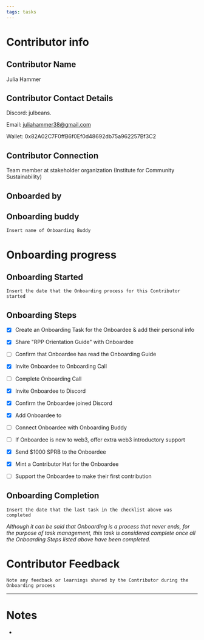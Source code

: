 ```yaml
---
tags: tasks
---
```

# Contributor info 

## Contributor Name

Julia Hammer

 

## Contributor Contact Details

Discord: julbeans.

Email: juliahammer38@gmail.com

Wallet: 0x82A02C7F0ffB6f0Ef0d48692db75a962257Bf3C2

## Contributor Connection

Team member at stakeholder organization (Institute for Community Sustainability)

## Onboarded by

 

## Onboarding buddy

`Insert name of Onboarding Buddy`

# Onboarding progress

## Onboarding Started

`Insert the date that the Onboarding process for this Contributor started`

## Onboarding Steps

- [x] Create an Onboarding Task for the Onboardee & add their personal info

- [x] Share "RPP Orientation Guide" with Onboardee

- [ ] Confirm that Onboardee has read the Onboarding Guide

- [x] Invite Onboardee to Onboarding Call

- [ ] Complete Onboarding Call

- [x] Invite Onboardee to Discord

- [x] Confirm the Onboardee joined Discord

- [x] Add Onboardee to  

- [ ] Connect Onboardee with Onboarding Buddy

- [ ] If Onboardee is new to web3, offer extra web3 introductory support

- [x] Send $1000 SPRB to the Onboardee

- [x] Mint a Contributor Hat for the Onboardee

- [ ] Support the Onboardee to make their first contribution

## Onboarding Completion

`Insert the date that the last task in the checklist above was completed`

_Although it can be said that Onboarding is a process that never ends, for the purpose of task management, this task is considered complete once all the Onboarding Steps listed above have been completed._

# Contributor Feedback

`Note any feedback or learnings shared by the Contributor during the Onboarding process`

---

# Notes

- 